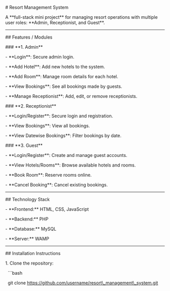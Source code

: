 \# Resort Management System



A \*\*full-stack mini project\*\* for managing resort operations with multiple user roles: \*\*Admin, Receptionist, and Guest\*\*.  



---



\## Features / Modules



\### \*\*1. Admin\*\*

\- \*\*Login\*\*: Secure admin login.  

\- \*\*Add Hotel\*\*: Add new hotels to the system.  

\- \*\*Add Room\*\*: Manage room details for each hotel.  

\- \*\*View Bookings\*\*: See all bookings made by guests.  

\- \*\*Manage Receptionist\*\*: Add, edit, or remove receptionists.



\### \*\*2. Receptionist\*\*

\- \*\*Login/Register\*\*: Secure login and registration.  

\- \*\*View Bookings\*\*: View all bookings.  

\- \*\*View Datewise Bookings\*\*: Filter bookings by date.



\### \*\*3. Guest\*\*

\- \*\*Login/Register\*\*: Create and manage guest accounts.  

\- \*\*View Hotels/Rooms\*\*: Browse available hotels and rooms.  

\- \*\*Book Room\*\*: Reserve rooms online.  

\- \*\*Cancel Booking\*\*: Cancel existing bookings.



---



\## Technology Stack

\- \*\*Frontend:\*\* HTML, CSS, JavaScript  

\- \*\*Backend:\*\* PHP  

\- \*\*Database:\*\* MySQL  

\- \*\*Server:\*\* WAMP  



---



\## Installation Instructions

1\. Clone the repository:

&nbsp;  ```bash

&nbsp;  git clone https://github.com/username/resort\_management\_system.git



